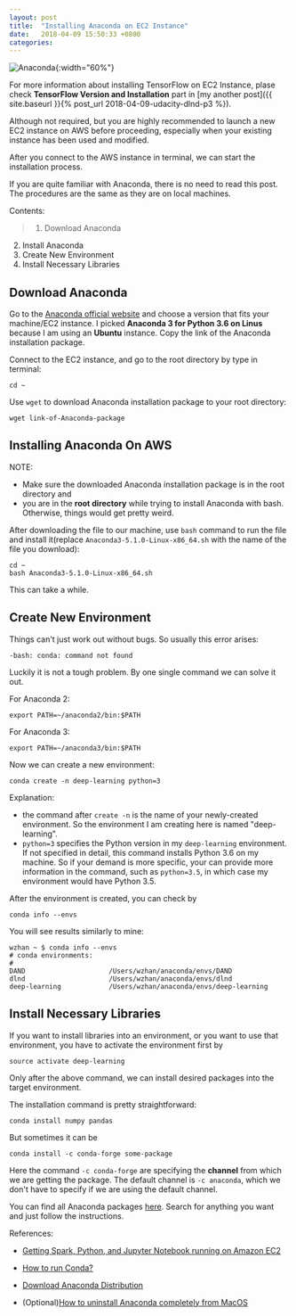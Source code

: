 ```yaml
---
layout: post
title:  "Installing Anaconda on EC2 Instance"
date:   2018-04-09 15:50:33 +0800
categories: 
---
```


![Anaconda](http://ijstokes-public.s3.amazonaws.com/dspyr/img/AnacondaCIO_Logo){:width="60%"}

For more information about installing TensorFlow on EC2 Instance, plase check **TensorFlow Version and Installation** part in [my another post]({{ site.baseurl }}{% post_url 2018-04-09-udacity-dlnd-p3 %}).

Although not required, but you are highly recommended to launch a new EC2 instance on AWS before proceeding, especially when your existing instance has been used and modified.

After you connect to the AWS instance in terminal, we can start the installation process.

If you are quite familiar with Anaconda, there is no need to read this post. The procedures are the same as they are on local machines.

Contents:
>1. Download Anaconda
2. Install Anaconda
3. Create New Environment
4. Install Necessary Libraries

## Download Anaconda

Go to the [Anaconda official website](https://www.anaconda.com/download/?lang=en-us) and choose a version that fits your machine/EC2 instance. I picked **Anaconda 3 for Python 3.6 on Linus** because I am using an **Ubuntu** instance. Copy the link of the Anaconda installation package.

Connect to the EC2 instance, and go to the root directory by type in terminal:
```
cd ~
```

Use ```wget``` to download Anaconda installation package to your root directory:
```
wget link-of-Anaconda-package
```

## Installing Anaconda On AWS

NOTE:
- Make sure the downloaded Anaconda installation package is in the root directory and
- you are in the **root directory** while trying to install Anaconda with bash.
Otherwise, things would get pretty weird.

After downloading the file to our machine, use ```bash``` command to run the file and install it(replace ```Anaconda3-5.1.0-Linux-x86_64.sh``` with the name of the file you download):
```
cd ~
bash Anaconda3-5.1.0-Linux-x86_64.sh
```

This can take a while.

## Create New Environment

Things can't just work out without bugs. So usually this error arises:
```
-bash: conda: command not found
```

Luckily it is not a tough problem. By one single command we can solve it out.

For Anaconda 2:
```
export PATH=~/anaconda2/bin:$PATH
```

For Anaconda 3:
```
export PATH=~/anaconda3/bin:$PATH
```

Now we can create a new environment:
```
conda create -n deep-learning python=3
```
Explanation:
- the command after ```create -n``` is the name of your newly-created environment. So the environment I am creating here is named "deep-learning".
- ```python=3``` specifies the Python version in my ```deep-learning``` environment. If not specified in detail, this command installs Python 3.6 on my machine. So if your demand is more specific, your can provide more information in the command, such as ```python=3.5```, in which case my environment would have Python 3.5.

After the environment is created, you can check by
```
conda info --envs
```

You will see results similarly to mine:
```
wzhan ~ $ conda info --envs
# conda environments:
#
DAND                     /Users/wzhan/anaconda/envs/DAND
dlnd                     /Users/wzhan/anaconda/envs/dlnd
deep-learning            /Users/wzhan/anaconda/envs/deep-learning
```

## Install Necessary Libraries

If you want to install libraries into an environment, or you want to use that environment, you have to activate the environment first by
```
source activate deep-learning
```

Only after the above command, we can install desired packages into the target environment.

The installation command is pretty straightforward:
```
conda install numpy pandas
```

But sometimes it can be
```
conda install -c conda-forge some-package
```
Here the command ```-c conda-forge``` are specifying the **channel** from which we are getting the package. The default channel is ```-c anaconda```, which we don't have to specify if we are using the default channel.

You can find all Anaconda packages [here](https://anaconda.org/anaconda/repo). Search for anything you want and just follow the instructions.


References:

- [Getting Spark, Python, and Jupyter Notebook running on Amazon EC2](https://medium.com/@josemarcialportilla/getting-spark-python-and-jupyter-notebook-running-on-amazon-ec2-dec599e1c297)

- [How to run Conda?](https://stackoverflow.com/questions/18675907/how-to-run-conda?utm_medium=organic&utm_source=google_rich_qa&utm_campaign=google_rich_qa)

- [Download Anaconda Distribution](https://www.anaconda.com/download/#linux)

- (Optional)[How to uninstall Anaconda completely from MacOS
](https://stackoverflow.com/questions/42182706/how-to-uninstall-anaconda-completely-from-macos?rq=1)